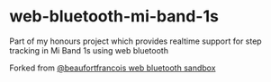 # web-bluetooth-mi-band-1s
Part of my honours project which provides realtime support for step tracking in Mi Band 1s using web bluetooth

Forked from [@beaufortfrancois web bluetooth sandbox](https://github.com/beaufortfrancois/sandbox/tree/gh-pages/web-bluetooth/mi-band)